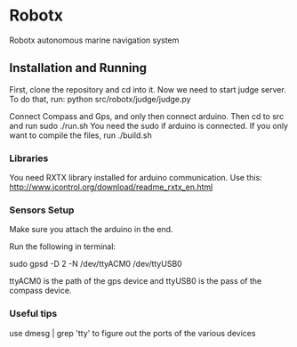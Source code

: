 Robotx
======

Robotx autonomous marine navigation system

Installation and Running
---------------------
First, clone the repository and cd into it.
Now we need to start judge server.
To do that, run: python src/robotx/judge/judge.py

Connect Compass and Gps, and only then connect arduino.
Then cd to src and run sudo ./run.sh
You need the sudo if arduino is connected. If you only want to compile the files, run ./build.sh

### Libraries

You need RXTX library installed for arduino communication. Use this:
http://www.jcontrol.org/download/readme_rxtx_en.html

### Sensors Setup
Make sure you attach the arduino in the end.

Run the following in terminal:

sudo gpsd -D 2 -N /dev/ttyACM0 /dev/ttyUSB0


ttyACM0 is the path of the gps device and ttyUSB0 is the pass of the compass device.

### Useful tips

use dmesg | grep 'tty' to figure out the ports of the various devices


